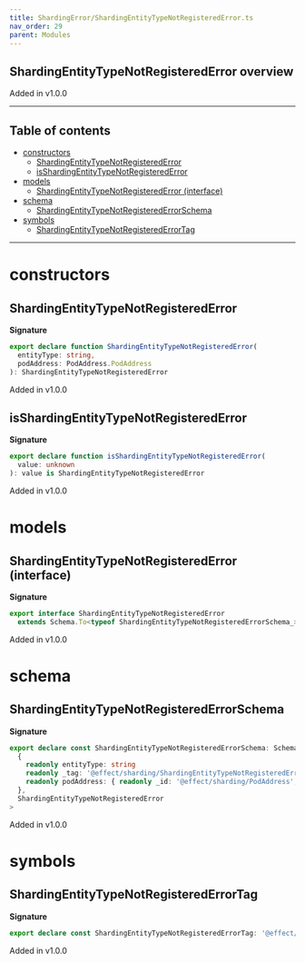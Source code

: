 ```yaml
---
title: ShardingError/ShardingEntityTypeNotRegisteredError.ts
nav_order: 29
parent: Modules
---
```


## ShardingEntityTypeNotRegisteredError overview

Added in v1.0.0

---

<h2 class="text-delta">Table of contents</h2>

- [constructors](#constructors)
  - [ShardingEntityTypeNotRegisteredError](#shardingentitytypenotregisterederror)
  - [isShardingEntityTypeNotRegisteredError](#isshardingentitytypenotregisterederror)
- [models](#models)
  - [ShardingEntityTypeNotRegisteredError (interface)](#shardingentitytypenotregisterederror-interface)
- [schema](#schema)
  - [ShardingEntityTypeNotRegisteredErrorSchema](#shardingentitytypenotregisterederrorschema)
- [symbols](#symbols)
  - [ShardingEntityTypeNotRegisteredErrorTag](#shardingentitytypenotregisterederrortag)

---

# constructors

## ShardingEntityTypeNotRegisteredError

**Signature**

```ts
export declare function ShardingEntityTypeNotRegisteredError(
  entityType: string,
  podAddress: PodAddress.PodAddress
): ShardingEntityTypeNotRegisteredError
```

Added in v1.0.0

## isShardingEntityTypeNotRegisteredError

**Signature**

```ts
export declare function isShardingEntityTypeNotRegisteredError(
  value: unknown
): value is ShardingEntityTypeNotRegisteredError
```

Added in v1.0.0

# models

## ShardingEntityTypeNotRegisteredError (interface)

**Signature**

```ts
export interface ShardingEntityTypeNotRegisteredError
  extends Schema.To<typeof ShardingEntityTypeNotRegisteredErrorSchema_> {}
```

Added in v1.0.0

# schema

## ShardingEntityTypeNotRegisteredErrorSchema

**Signature**

```ts
export declare const ShardingEntityTypeNotRegisteredErrorSchema: Schema.Schema<
  {
    readonly entityType: string
    readonly _tag: '@effect/sharding/ShardingEntityTypeNotRegisteredError'
    readonly podAddress: { readonly _id: '@effect/sharding/PodAddress'; readonly host: string; readonly port: number }
  },
  ShardingEntityTypeNotRegisteredError
>
```

Added in v1.0.0

# symbols

## ShardingEntityTypeNotRegisteredErrorTag

**Signature**

```ts
export declare const ShardingEntityTypeNotRegisteredErrorTag: '@effect/sharding/ShardingEntityTypeNotRegisteredError'
```

Added in v1.0.0
